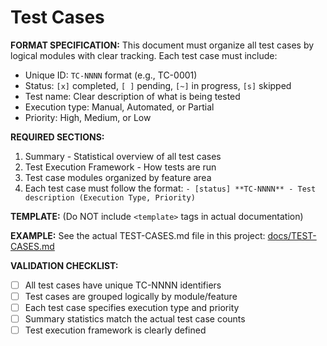# Test Cases

**FORMAT SPECIFICATION:** This document must organize all test cases by logical modules with clear tracking. Each test case must include:
- Unique ID: `TC-NNNN` format (e.g., TC-0001)
- Status: `[x]` completed, `[ ]` pending, `[~]` in progress, `[s]` skipped
- Test name: Clear description of what is being tested
- Execution type: Manual, Automated, or Partial
- Priority: High, Medium, or Low

**REQUIRED SECTIONS:**
1. Summary - Statistical overview of all test cases
2. Test Execution Framework - How tests are run
3. Test case modules organized by feature area
4. Each test case must follow the format: `- [status] **TC-NNNN** - Test description (Execution Type, Priority)`

**TEMPLATE:** (Do NOT include `<template>` tags in actual documentation)
<template>
# Test Cases

## 📊 Summary
- **Total Test Cases:** {{total_count}}
- **Completed:** {{completed_count}} ✅
- **Pending:** {{pending_count}} ⏸️
- **In Progress:** {{in_progress_count}} 🔄
- **Skipped:** {{skipped_count}} ⏭️
- **Automated:** {{automated_count}} ({{automated_percentage}}%)
- **Partial:** {{partial_count}} ({{partial_percentage}}%)
- **Manual:** {{manual_count}} ({{manual_percentage}}%)

## 🔧 Test Execution Framework
- **Manual Testing:** {{manual_testing_description}}
- **Automated Testing:** {{automated_testing_description}}
- **Integration Testing:** {{integration_testing_description}}

## {{module_name}}
- {{status}} **{{test_id}}** - {{test_description}} ({{execution_type}}, {{priority}})
- {{status}} **{{test_id}}** - {{test_description}} ({{execution_type}}, {{priority}})
- {{status}} **{{test_id}}** - {{test_description}} ({{execution_type}}, {{priority}})
</template>

**EXAMPLE:** See the actual TEST-CASES.md file in this project: [docs/TEST-CASES.md]({{DDD_REMOTE_BASE}}/docs/TEST-CASES.md)

**VALIDATION CHECKLIST:**
- [ ] All test cases have unique TC-NNNN identifiers
- [ ] Test cases are grouped logically by module/feature
- [ ] Each test case specifies execution type and priority
- [ ] Summary statistics match the actual test case counts
- [ ] Test execution framework is clearly defined

